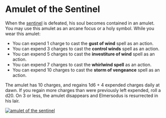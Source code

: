 # Amulet of the Sentinel

When the [sentinel](../lore/elmersodus.md#elmersodus-the-weathered-sentinel) is defeated, his soul becomes contained in an amulet. You may use this amulet as an arcane focus or a holy symbol. While you wear this amulet:

- You can expend 1 charge to cast the **gust of wind** spell as an action.
- You can expend 3 charges to cast the **control winds** spell as an action.
- You can expend 5 charges to cast the **investiture of wind** spell as an action.
- You can expend 7 charges to cast the **whirlwind spell** as an action.
- You can expend 10 charges to cast the **storm of vengeance** spell as an action.

The amulet has 10 charges, and regains 1d6 + 4 expended charges daily at dawn. If you regain more charges than were previously left expended, roll a d20. On 3 or less, the amulet disappears and Elmersodus is resurrected in his lair.

[![amulet of the sentinel](../assets/images/sentinel-amulet.jpg)](../assets/images/sentinel-amulet.png)
